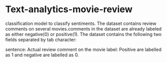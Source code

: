 # Text-analytics-movie-review
classification model to classify sentiments.
The dataset contains review comments on several movies.comments in the dataset are already labeled as either negative(0) or positive(1). The dataset contains the following two fields separated by tab character:

sentence: Actual review comment on the movie
label: Positive are labelled as 1 and negative are labelled as 0.
